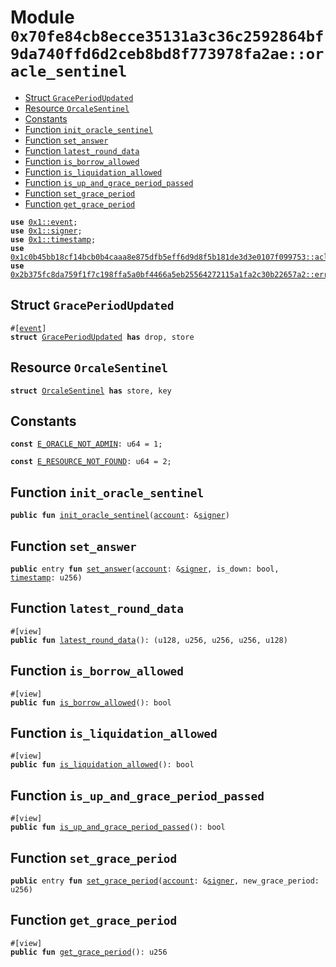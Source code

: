 
<a id="0x70fe84cb8ecce35131a3c36c2592864bf9da740ffd6d2ceb8bd8f773978fa2ae_oracle_sentinel"></a>

# Module `0x70fe84cb8ecce35131a3c36c2592864bf9da740ffd6d2ceb8bd8f773978fa2ae::oracle_sentinel`



-  [Struct `GracePeriodUpdated`](#0x70fe84cb8ecce35131a3c36c2592864bf9da740ffd6d2ceb8bd8f773978fa2ae_oracle_sentinel_GracePeriodUpdated)
-  [Resource `OrcaleSentinel`](#0x70fe84cb8ecce35131a3c36c2592864bf9da740ffd6d2ceb8bd8f773978fa2ae_oracle_sentinel_OrcaleSentinel)
-  [Constants](#@Constants_0)
-  [Function `init_oracle_sentinel`](#0x70fe84cb8ecce35131a3c36c2592864bf9da740ffd6d2ceb8bd8f773978fa2ae_oracle_sentinel_init_oracle_sentinel)
-  [Function `set_answer`](#0x70fe84cb8ecce35131a3c36c2592864bf9da740ffd6d2ceb8bd8f773978fa2ae_oracle_sentinel_set_answer)
-  [Function `latest_round_data`](#0x70fe84cb8ecce35131a3c36c2592864bf9da740ffd6d2ceb8bd8f773978fa2ae_oracle_sentinel_latest_round_data)
-  [Function `is_borrow_allowed`](#0x70fe84cb8ecce35131a3c36c2592864bf9da740ffd6d2ceb8bd8f773978fa2ae_oracle_sentinel_is_borrow_allowed)
-  [Function `is_liquidation_allowed`](#0x70fe84cb8ecce35131a3c36c2592864bf9da740ffd6d2ceb8bd8f773978fa2ae_oracle_sentinel_is_liquidation_allowed)
-  [Function `is_up_and_grace_period_passed`](#0x70fe84cb8ecce35131a3c36c2592864bf9da740ffd6d2ceb8bd8f773978fa2ae_oracle_sentinel_is_up_and_grace_period_passed)
-  [Function `set_grace_period`](#0x70fe84cb8ecce35131a3c36c2592864bf9da740ffd6d2ceb8bd8f773978fa2ae_oracle_sentinel_set_grace_period)
-  [Function `get_grace_period`](#0x70fe84cb8ecce35131a3c36c2592864bf9da740ffd6d2ceb8bd8f773978fa2ae_oracle_sentinel_get_grace_period)


<pre><code><b>use</b> <a href="">0x1::event</a>;
<b>use</b> <a href="">0x1::signer</a>;
<b>use</b> <a href="">0x1::timestamp</a>;
<b>use</b> <a href="../../aave-acl/doc/acl_manage.md#0x1c0b45bb18cf14bcb0b4caaa8e875dfb5eff6d9d8f5b181de3d3e0107f099753_acl_manage">0x1c0b45bb18cf14bcb0b4caaa8e875dfb5eff6d9d8f5b181de3d3e0107f099753::acl_manage</a>;
<b>use</b> <a href="../../aave-config/doc/error_config.md#0x2b375fc8da759f1f7c198ffa5a0bf4466a5eb25564272115a1fa2c30b22657a2_error">0x2b375fc8da759f1f7c198ffa5a0bf4466a5eb25564272115a1fa2c30b22657a2::error</a>;
</code></pre>



<a id="0x70fe84cb8ecce35131a3c36c2592864bf9da740ffd6d2ceb8bd8f773978fa2ae_oracle_sentinel_GracePeriodUpdated"></a>

## Struct `GracePeriodUpdated`



<pre><code>#[<a href="">event</a>]
<b>struct</b> <a href="oracle_sentinel.md#0x70fe84cb8ecce35131a3c36c2592864bf9da740ffd6d2ceb8bd8f773978fa2ae_oracle_sentinel_GracePeriodUpdated">GracePeriodUpdated</a> <b>has</b> drop, store
</code></pre>



<a id="0x70fe84cb8ecce35131a3c36c2592864bf9da740ffd6d2ceb8bd8f773978fa2ae_oracle_sentinel_OrcaleSentinel"></a>

## Resource `OrcaleSentinel`



<pre><code><b>struct</b> <a href="oracle_sentinel.md#0x70fe84cb8ecce35131a3c36c2592864bf9da740ffd6d2ceb8bd8f773978fa2ae_oracle_sentinel_OrcaleSentinel">OrcaleSentinel</a> <b>has</b> store, key
</code></pre>



<a id="@Constants_0"></a>

## Constants


<a id="0x70fe84cb8ecce35131a3c36c2592864bf9da740ffd6d2ceb8bd8f773978fa2ae_oracle_sentinel_E_ORACLE_NOT_ADMIN"></a>



<pre><code><b>const</b> <a href="oracle_sentinel.md#0x70fe84cb8ecce35131a3c36c2592864bf9da740ffd6d2ceb8bd8f773978fa2ae_oracle_sentinel_E_ORACLE_NOT_ADMIN">E_ORACLE_NOT_ADMIN</a>: u64 = 1;
</code></pre>



<a id="0x70fe84cb8ecce35131a3c36c2592864bf9da740ffd6d2ceb8bd8f773978fa2ae_oracle_sentinel_E_RESOURCE_NOT_FOUND"></a>



<pre><code><b>const</b> <a href="oracle_sentinel.md#0x70fe84cb8ecce35131a3c36c2592864bf9da740ffd6d2ceb8bd8f773978fa2ae_oracle_sentinel_E_RESOURCE_NOT_FOUND">E_RESOURCE_NOT_FOUND</a>: u64 = 2;
</code></pre>



<a id="0x70fe84cb8ecce35131a3c36c2592864bf9da740ffd6d2ceb8bd8f773978fa2ae_oracle_sentinel_init_oracle_sentinel"></a>

## Function `init_oracle_sentinel`



<pre><code><b>public</b> <b>fun</b> <a href="oracle_sentinel.md#0x70fe84cb8ecce35131a3c36c2592864bf9da740ffd6d2ceb8bd8f773978fa2ae_oracle_sentinel_init_oracle_sentinel">init_oracle_sentinel</a>(<a href="">account</a>: &<a href="">signer</a>)
</code></pre>



<a id="0x70fe84cb8ecce35131a3c36c2592864bf9da740ffd6d2ceb8bd8f773978fa2ae_oracle_sentinel_set_answer"></a>

## Function `set_answer`



<pre><code><b>public</b> entry <b>fun</b> <a href="oracle_sentinel.md#0x70fe84cb8ecce35131a3c36c2592864bf9da740ffd6d2ceb8bd8f773978fa2ae_oracle_sentinel_set_answer">set_answer</a>(<a href="">account</a>: &<a href="">signer</a>, is_down: bool, <a href="">timestamp</a>: u256)
</code></pre>



<a id="0x70fe84cb8ecce35131a3c36c2592864bf9da740ffd6d2ceb8bd8f773978fa2ae_oracle_sentinel_latest_round_data"></a>

## Function `latest_round_data`



<pre><code>#[view]
<b>public</b> <b>fun</b> <a href="oracle_sentinel.md#0x70fe84cb8ecce35131a3c36c2592864bf9da740ffd6d2ceb8bd8f773978fa2ae_oracle_sentinel_latest_round_data">latest_round_data</a>(): (u128, u256, u256, u256, u128)
</code></pre>



<a id="0x70fe84cb8ecce35131a3c36c2592864bf9da740ffd6d2ceb8bd8f773978fa2ae_oracle_sentinel_is_borrow_allowed"></a>

## Function `is_borrow_allowed`



<pre><code>#[view]
<b>public</b> <b>fun</b> <a href="oracle_sentinel.md#0x70fe84cb8ecce35131a3c36c2592864bf9da740ffd6d2ceb8bd8f773978fa2ae_oracle_sentinel_is_borrow_allowed">is_borrow_allowed</a>(): bool
</code></pre>



<a id="0x70fe84cb8ecce35131a3c36c2592864bf9da740ffd6d2ceb8bd8f773978fa2ae_oracle_sentinel_is_liquidation_allowed"></a>

## Function `is_liquidation_allowed`



<pre><code>#[view]
<b>public</b> <b>fun</b> <a href="oracle_sentinel.md#0x70fe84cb8ecce35131a3c36c2592864bf9da740ffd6d2ceb8bd8f773978fa2ae_oracle_sentinel_is_liquidation_allowed">is_liquidation_allowed</a>(): bool
</code></pre>



<a id="0x70fe84cb8ecce35131a3c36c2592864bf9da740ffd6d2ceb8bd8f773978fa2ae_oracle_sentinel_is_up_and_grace_period_passed"></a>

## Function `is_up_and_grace_period_passed`



<pre><code>#[view]
<b>public</b> <b>fun</b> <a href="oracle_sentinel.md#0x70fe84cb8ecce35131a3c36c2592864bf9da740ffd6d2ceb8bd8f773978fa2ae_oracle_sentinel_is_up_and_grace_period_passed">is_up_and_grace_period_passed</a>(): bool
</code></pre>



<a id="0x70fe84cb8ecce35131a3c36c2592864bf9da740ffd6d2ceb8bd8f773978fa2ae_oracle_sentinel_set_grace_period"></a>

## Function `set_grace_period`



<pre><code><b>public</b> entry <b>fun</b> <a href="oracle_sentinel.md#0x70fe84cb8ecce35131a3c36c2592864bf9da740ffd6d2ceb8bd8f773978fa2ae_oracle_sentinel_set_grace_period">set_grace_period</a>(<a href="">account</a>: &<a href="">signer</a>, new_grace_period: u256)
</code></pre>



<a id="0x70fe84cb8ecce35131a3c36c2592864bf9da740ffd6d2ceb8bd8f773978fa2ae_oracle_sentinel_get_grace_period"></a>

## Function `get_grace_period`



<pre><code>#[view]
<b>public</b> <b>fun</b> <a href="oracle_sentinel.md#0x70fe84cb8ecce35131a3c36c2592864bf9da740ffd6d2ceb8bd8f773978fa2ae_oracle_sentinel_get_grace_period">get_grace_period</a>(): u256
</code></pre>

